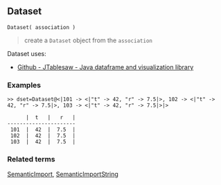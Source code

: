 ## Dataset

```
Dataset( association )
```

> create a `Dataset` object from the `association` 

Dataset uses:   
* [Github - JTablesaw - Java dataframe and visualization library ](https://github.com/tlabs-data/tablesaw)

### Examples

```
>> dset=Dataset@<|101 -> <|"t" -> 42, "r" -> 7.5|>, 102 -> <|"t" -> 42, "r" -> 7.5|>, 103 -> <|"t" -> 42, "r" -> 7.5|>|>

      |  t   |   r   |
----------------------
 101  |  42  |  7.5  |
 102  |  42  |  7.5  |
 103  |  42  |  7.5  |
```

### Related terms
[SemanticImport](SemanticImport.md), [SemanticImportString](SemanticImportString.md)